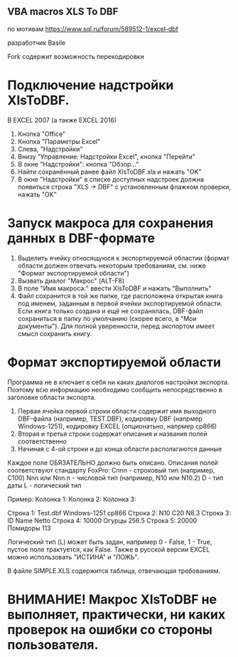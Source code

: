 ## VBA macros XLS To DBF

по мотивам https://www.sql.ru/forum/589512-1/excel-dbf

разработчик Basile

Fork содержит возможность перекодировки

# Подключение надстройки XlsToDBF.

В EXCEL 2007 (а также EXCEL 2016)
 1. Кнопка "Office"
 2. Кнопка "Параметры Excel"
 3. Слева, "Надстройки"
 4. Внизу "Управление: Надстройки Excel", кнопка "Перейти"
 5. В окне "Надстройки": кнопка "Обзор..."
 6. Найти сохранённый ранее файл XlsToDBF.xla и нажать "OK"
 7. В окне "Надстройки" в списке доступных надстроек должна появиться строка "XLS -> DBF" с установленным флажком проверки, нажать "OK"

# Запуск макроса для сохранения данных в DBF-формате

 1. Выделить ячейку относящуюся к экспортируемой областии (формат области должен отвечать некоторым требованиям, см. ниже "Формат экспортируемой области")
 2. Вызвать диалог "Макрос" (ALT-F8)
 3. В поле "Имя макроса:" ввести XlsToDBF и нажать "Выполнить"
 4. Файл сохранится в той же папке, где расположена открытая книга под именем, заданным в первой ячейки экспортируемой области. Если книга только создана и ещё не сохранялась, DBF-файл сохраниться в папку по умолчанию (скорее всего, в "Мои документы"). Для полной уверенности, перед экспортом имеет смысл сохранить книгу.

# Формат экспортируемой области

Программа не в ключает в себя ни каких диалогов настройки экспорта. Поэтому всю информацию необходимо сообщить непосредственно в заголовке области экспорта.

 1. Первая ячейка первой строки области содержит имя выходного DBF-файла (например, TEST.DBF), кодировку DBF (напрмер Windows-1251), кодировку EXCEL (опционатьно, напрмер cp866)
 2. Вторая и третья строки содержат описания и названия полей соответственно
 3. Начиная с 4-ой строки и до конца области располагаются данные

Каждое поле ОБЯЗАТЕЛЬНО должно быть описано. Описания полей соответствуют стандарту FoxPro:
    Cnnn - строковый тип (например, C100)
    Nnn или Nnn.n - числовой тип (например, N10 или N10.2)
    D - тип даты
    L - логический тип

Пример:
		Колонка 1:	Колонка 2:	Колонка 3:

Строка 1:	Test.dbf	Windows-1251	cp866
Строка 2:	N10		С20		N8.3
Строка 3:	ID		Name		Netto
Строка 4:	10000		Огурцы		256.5
Строка 5:	20000		Помидоры	113

Логический тип (L) может быть задан, например 0 - False, 1 - True, пустое поле трактуется, как False. Также в русской версии EXCEL можно использовать "ИСТИНА" и "ЛОЖЬ".

В файле SIMPLE.XLS содержится таблица, отвечающая требованиям.

# ВНИМАНИЕ! Макрос XlsToDBF не выполняет, практически, ни каких проверок на ошибки со стороны пользователя.
